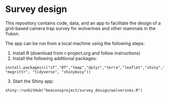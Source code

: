 # Survey design

This repository contains code, data, and an app to facilitate the design of a grid-based camera trap survey for wolverines and other mammals in the Yukon.

The app can be run from a local machine using the following steps:

  1. Install R (download from r-project.org and follow instructions)
  2. Install the following additional packages:

    install.packages(c("sf","DT","tmap","dplyr","terra","leaflet","shiny","shinydashboard", "magrittr", "tidyverse", "shinybusy"))

  3. Start the Shiny app:

    shiny::runGitHub("beaconsproject/survey_design/wolverines.R")
